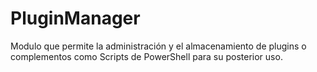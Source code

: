 # PluginManager
Modulo que permite la administración y el almacenamiento de plugins o complementos como Scripts de PowerShell para su posterior uso.
